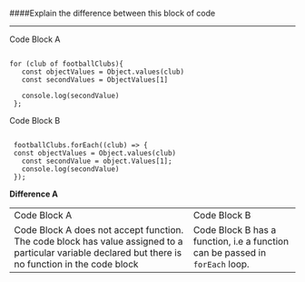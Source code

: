 ####Explain the difference between this block of code
****

Code Block A
```

for (club of footballClubs){
   const objectValues = Object.values(club)
   const secondValues = ObjectValues[1]

   console.log(secondValue)
 };

```
Code Block B
```

 footballClubs.forEach((club) => {
 const objectValues = Object.values(club)
   const secondValue = object.Values[1];
   console.log(secondValue)
 });

```

**Difference A**


|  |  |
|--|--|
| Code Block A 	 |Code Block B  |
Code Block A does not accept function. The code block has value assigned to a particular variable declared but there is no function in the code block  | 		 Code Block B has a function, i.e a function can be passed in <code>forEach</code> loop. |


